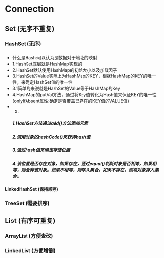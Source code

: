 # Connection
## Set  (无序不重复)
### HashSet (无序)
#####  
   * 什么是Hash:可以认为是数据对于地址的映射
   * 1.HashSet底层就是HashMap实现的
   * 2.HashSet默认使用HashMap的初始大小以及加载因子
   * 3.HashSet的Value实际上为HashMap的KEY，根据HashMap的KEY的唯一性，来确定HashSet值的唯一性 
   * 3.1简单的来说就是HashSet的Value等于HashMap的Key
   * 4.HashMap的putVal方法，通过将Key值转化为Hash值来保证KEY的唯一性(onlyIfAbsent属性:确定是否覆盖已存在的KEY值的VALUE值)
   * 5. 
       ##### 1.HashSet方法通过add()方法添加元素
       ##### 2.调用对象的hashCode()来获得hash值
       ##### 3.通过hash值来确定存储位置
       ##### 4.该位置是否存在对象，如果存在，通过equal()判断对象是否相等，如果相等，则舍弃该对象。如果不相等，则存入集合。如果不存在，则将对象存入集合。
                            
#### LinkedHashSet  (保持顺序)
### TreeSet (需要排序)
## List (有序可重复)
### ArrayList   (方便查改)
### LinkedList  (方便增删)
